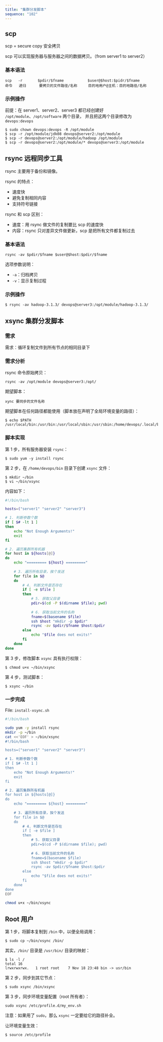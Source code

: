 ```yaml
---
title: "集群分发脚本"
sequence: "102"
---
```


## scp

scp = secure copy 安全拷贝

scp 可以实现服务器与服务器之间的数据拷贝。（from server1 to server2）

### 基本语法

```text
scp   -r       $pdir/$fname           $user@$host:$pidr/$fname
命令   递归      要拷贝的文件路径/名称     目的地用户@主机：目的地路径/名称
```

### 示例操作

前提：在 server1、server2、server3 都已经创建好 `/opt/module`、`/opt/software` 两个目录，
并且把这两个目录修改为 `devops:devops`

```text
$ sudo chown devops:devops -R /opt/module
$ scp -r /opt/module/jdk08 devops@server2:/opt/module
$ scp -r devops@server2:/opt/module/hadoop /opt/module
$ scp -r devops@server2:/opt/module/* devops@server3:/opt/module
```

## rsync 远程同步工具

rsync 主要用于备份和镜像。

rsync 的特点：

- 速度快
- 避免复制相同内容
- 支持符号链接

rsync 和 scp 区别：

- 速度：用 rsync 做文件的复制要比 scp 的速度快
- 内容：rsync 只对差异文件做更新，scp 是把所有文件都复制过去

### 基本语法

```text
rsync -av $pdir/$fname $user@$host:$pdir/$fname
```

选项参数说明：

- `-a`：归档拷贝
- `-v`：显示复制过程

### 示例操作

```text
$ rsync -av hadoop-3.1.3/ devops@server3:/opt/module/hadoop-3.1.3/
```

## xsync 集群分发脚本

### 需求

需求：循环复制文件到所有节点的相同目录下

### 需求分析

rsync 命令原始拷贝：

```text
rsync -av /opt/module devops@server3:/opt/
```

期望脚本：

```text
xync 要同步的文件名称
```

期望脚本在任何路径都能使用（脚本放在声明了全局环境变量的路径）：

```text
$ echo $PATH
/usr/local/bin:/usr/bin:/usr/local/sbin:/usr/sbin:/home/devops/.local/bin:/home/devops/bin
```

### 脚本实现

第 1 步，所有服务器安装 `rsync`：

```text
$ sudo yum -y install rsync
```

第 2 步，在 `/home/devops/bin` 目录下创建 `xsync` 文件：

```text
$ mkdir ~/bin
$ vi ~/bin/xsync
```

内容如下：

```bash
#!/bin/bash

hosts=("server1" "server2" "server3")

# 1. 判断参数个数
if [ $# -lt 1 ]
then
    echo "Not Enough Arguments!"
    exit
fi

# 2. 遍历集群所有机器
for host in ${hosts[@]}
do
    echo "========= ${host} ========="
    
    # 3. 遍历所有目录，挨个发送
    for file in $@
    do
        # 4. 判断文件是否存在
        if [ -e $file ]
        then
            # 5. 获取父目录
            pdir=$(cd -P $(dirname $file); pwd)
            
            # 6. 获取当前文件的名称
            fname=$(basename $file)
            ssh $host "mkdir -p $pdir"
            rsync -av $pdir/$fname $host:$pdir
        else
            echo "$file does not exits!"
        fi
    done
done
```

第 3 步，修改脚本 `xsync` 具有执行权限：

```text
$ chmod u+x ~/bin/xsync
```

第 4 步，测试脚本：

```text
$ xsync ~/bin
```

### 一步完成

File: `install-xsync.sh`

```bash
#!/bin/bash

sudo yum -y install rsync
mkdir -p ~/bin
cat <<'EOF' > ~/bin/xsync
#!/bin/bash

hosts=("server1" "server2" "server3")

# 1. 判断参数个数
if [ $# -lt 1 ]
then
    echo "Not Enough Arguments!"
    exit
fi

# 2. 遍历集群所有机器
for host in ${hosts[@]}
do
    echo "========= ${host} ========="
    
    # 3. 遍历所有目录，挨个发送
    for file in $@
    do
        # 4. 判断文件是否存在
        if [ -e $file ]
        then
            # 5. 获取父目录
            pdir=$(cd -P $(dirname $file); pwd)
            
            # 6. 获取当前文件的名称
            fname=$(basename $file)
            ssh $host "mkdir -p $pdir"
            rsync -av $pdir/$fname $host:$pdir
        else
            echo "$file does not exits!"
        fi
    done
done
EOF

chmod u+x ~/bin/xsync
```

## Root 用户

第 1 步，将脚本复制到 `/bin` 中，以便全局调用：

```text
$ sudo cp ~/bin/xsync /bin/
```

其实，`/bin/` 目录是 `/usr/bin/` 目录的映射：

```text
$ ls -l /
total 16
lrwxrwxrwx.   1 root root    7 Nov 18 23:48 bin -> usr/bin
```

第 2 步，同步到其它节点：

```text
$ sudo xsync /bin/xsync
```

第 3 步，同步环境变量配置（root 所有者）：

```text
sudo xsync /etc/profile.d/my_env.sh
```

注意：如果用了 `sudo`，那么 `xsync` 一定要给它的路径补全。

让环境变量生效：

```text
$ source /etc/profile
```